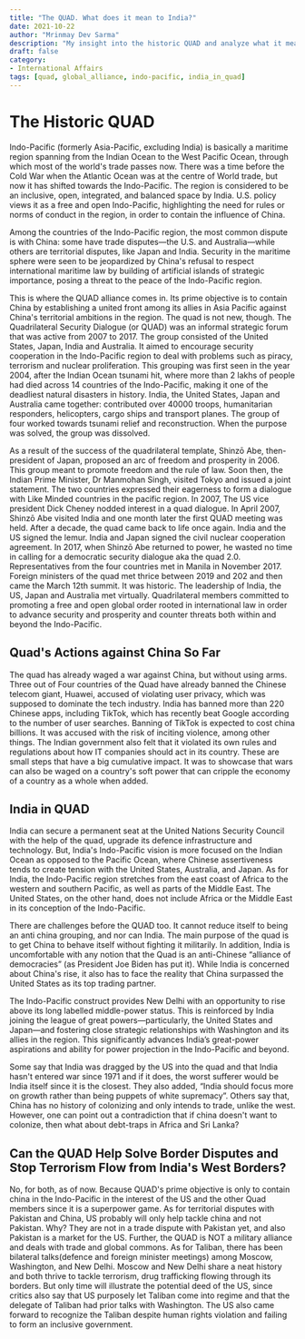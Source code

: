 ```yaml
---
title: "The QUAD. What does it mean to India?"
date: 2021-10-22
author: "Mrinmay Dev Sarma"
description: "My insight into the historic QUAD and analyze what it means to India"
draft: false
category:
- International Affairs
tags: [quad, global_alliance, indo-pacific, india_in_quad] 
---
```

# The Historic QUAD
Indo-Pacific (formerly Asia-Pacific, excluding India) is basically a maritime region spanning from the Indian Ocean to the West Pacific Ocean, through which most of the world's trade passes now. There was a time before the Cold War when the Atlantic Ocean was at the centre of World trade, but now it has shifted towards the Indo-Pacific. The region is considered to be an inclusive, open, integrated, and balanced space by India. U.S. policy views it as a free and open Indo-Pacific, highlighting the need for rules or norms of conduct in the region, in order to contain the influence of China.

Among the countries of the Indo-Pacific region, the most common dispute is with China: some have trade disputes—the U.S. and Australia—while others are territorial disputes, like Japan and India. Security in the maritime sphere were seen to be jeopardized by China's refusal to respect international maritime law by building of artificial islands of strategic importance, posing a threat to the peace of the Indo-Pacific region.

This is where the QUAD alliance comes in. Its prime objective is to contain China by establishing a united front among its allies in Asia Pacific against China's territorial ambitions in the region. The quad is not new, though. The Quadrilateral Security Dialogue (or QUAD) was an informal strategic forum that was active from 2007 to 2017. The group consisted of the United States, Japan, India and Australia. It aimed to encourage security cooperation in the Indo-Pacific region to deal with problems such as piracy, terrorism and nuclear proliferation. This grouping was first seen in the year 2004, after the Indian Ocean tsunami hit, where more than 2 lakhs of people had died across 14 countries of the Indo-Pacific, making it one of the deadliest natural disasters in history. India, the United States, Japan and Australia came together: contributed over 40000 troops, humanitarian responders, helicopters, cargo ships and transport planes. The group of four worked towards tsunami relief and reconstruction. When the purpose was solved, the group was dissolved. 

As a result of the success of the quadrilateral template, Shinzō Abe, then-president of Japan, proposed an arc of freedom and prosperity in 2006. This group meant to promote freedom and the rule of law. Soon then, the Indian Prime Minister, Dr Manmohan Singh, visited Tokyo and issued a joint statement. The two countries expressed their eagerness to form a dialogue with Like Minded countries in the pacific region. In 2007, The US vice president Dick Cheney nodded interest in a quad dialogue. In April 2007, Shinzō Abe visited India and one month later the first QUAD meeting was held.  After a decade, the quad came back to life once again. India and the US signed the lemur. India and Japan signed the civil nuclear cooperation agreement.  In 2017, when Shinzō Abe returned to power, he wasted no time in calling for a democratic security dialogue aka the quad 2.0. Representatives from the four countries met in Manila in November 2017. Foreign ministers of the quad met thrice between 2019 and 202 and then came the March 12th summit. It was historic. The leadership of India, the US, Japan and Australia met virtually. Quadrilateral members committed to promoting a free and open global order rooted in international law in order to advance security and prosperity and counter threats both within and beyond the Indo-Pacific. 

## Quad's Actions against China So Far

The quad has already waged a war against China, but without using arms. Three out of Four countries of the Quad have already banned the Chinese telecom giant, Huawei, accused of violating user privacy, which was supposed to dominate the tech industry. India has banned more than 220 Chinese apps, including TikTok, which has recently beat Google according to the number of user searches. Banning of TikTok is expected to cost china billions. It was accused with the risk of inciting violence, among other things. The Indian government also felt that it violated its own rules and regulations about how IT companies should act in its country. These are small steps that have a big cumulative impact. It was to showcase that wars can also be waged on a country's soft power that can cripple the economy of a country as a whole when added. 

## India in QUAD

India can secure a permanent seat at the United Nations Security Council with the help of the quad, upgrade its defence infrastructure and technology. But, India's Indo-Pacific vision is more focused on the Indian Ocean as opposed to the Pacific Ocean, where Chinese assertiveness tends to create tension with the United States, Australia, and Japan. As for India, the Indo-Pacific region stretches from the east coast of Africa to the western and southern Pacific, as well as parts of the Middle East. The United States, on the other hand, does not include Africa or the Middle East in its conception of the Indo-Pacific.

There are challenges before the QUAD too. It cannot reduce itself to being an anti china grouping, and nor can India. The main purpose of the quad is to get China to behave itself without fighting it militarily. In addition, India is uncomfortable with any notion that the Quad is an anti-Chinese “alliance of democracies” (as President Joe Biden has put it). While India is concerned about China's rise, it also has to face the reality that China surpassed the United States as its top trading partner.

The Indo-Pacific construct provides New Delhi with an opportunity to rise above its long labelled middle-power status. This is reinforced by India joining the league of great powers—particularly, the United States and Japan—and fostering close strategic relationships with Washington and its allies in the region. This significantly advances India’s great-power aspirations and ability for power projection in the Indo-Pacific and beyond.

Some say that India was dragged by the US into the quad and that India hasn't entered war since 1971 and if it does, the worst sufferer would be India itself since it is the closest. They also added, “India should focus more on growth rather than being puppets of white supremacy”. Others say that, China has no history of colonizing and only intends to trade, unlike the west. However, one can point out a contradiction that if china doesn't want to colonize, then what about debt-traps in Africa and Sri Lanka?

## Can the QUAD Help Solve Border Disputes and Stop Terrorism Flow from India's West Borders?

No, for both, as of now. Because QUAD's prime objective is only to contain china in the Indo-Pacific in the interest of the US and the other Quad members since it is a superpower game. As for territorial disputes with Pakistan and China, US probably will only help tackle china and not Pakistan. Why? They are not in a trade dispute with Pakistan yet, and also Pakistan is a market for the US.  Further, the QUAD is NOT a military alliance and deals with trade and global commons. As for Taliban, there has been bilateral talks(defence and foreign minister meetings) among Moscow, Washington, and New Delhi. Moscow and New Delhi share a neat history and both thrive to tackle terrorism, drug trafficking flowing through its borders.  But only time will illustrate the potential deed of the US, since critics also say that US purposely let Taliban come into regime and that the delegate of Taliban had prior talks with Washington. The US also came forward to recognize the Taliban despite human rights violation and failing to form an inclusive government.
